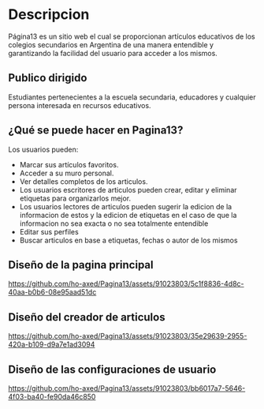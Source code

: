 # Descripcion
Página13 es un sitio web el cual se proporcionan artículos educativos de los colegios secundarios en Argentina de una manera entendible y garantizando la facilidad del usuario para acceder a los mismos.
## Publico dirigido
Estudiantes pertenecientes a la escuela secundaria, educadores y cualquier persona interesada en recursos educativos.
## ¿Qué se puede hacer en Pagina13?
Los usuarios pueden: 
* Marcar sus artículos favoritos.
* Acceder a su muro personal.
* Ver detalles completos de los articulos.
* Los usuarios escritores de articulos pueden crear, editar y eliminar etiquetas para organizarlos mejor.
* Los usuarios lectores de articulos pueden sugerir la edicion de la informacion de estos y la edicion de etiquetas en el caso de que la informacion no sea exacta o no sea totalmente entendible
* Editar sus perfiles
* Buscar articulos en base a etiquetas, fechas o autor de los mismos
## Diseño de la pagina principal
https://github.com/ho-axed/Pagina13/assets/91023803/5c1f8836-4d8c-40aa-b0b6-08e95aad51dc
## Diseño del creador de articulos 
https://github.com/ho-axed/Pagina13/assets/91023803/35e29639-2955-420a-b109-d9a7e1ad3094
## Diseño de las configuraciones de usuario
https://github.com/ho-axed/Pagina13/assets/91023803/bb6017a7-5646-4f03-ba40-fe90da46c850
